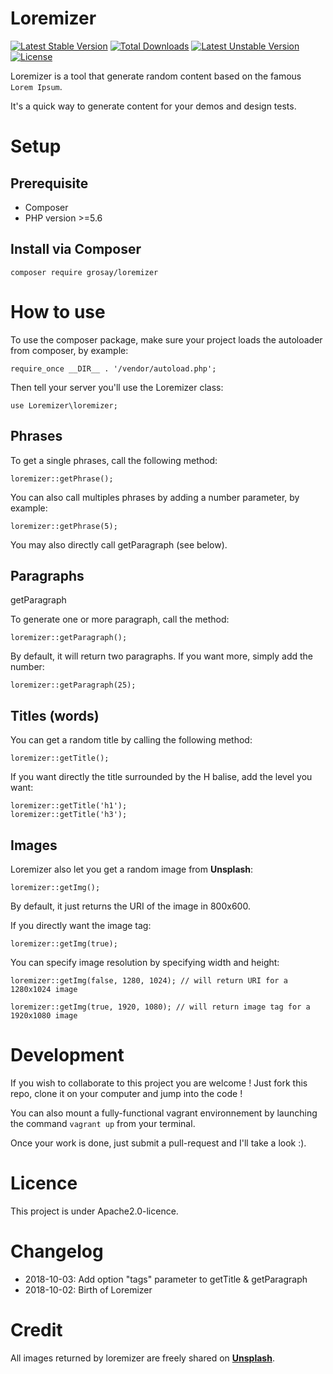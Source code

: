 # Loremizer

[![Latest Stable Version](https://poser.pugx.org/grosay/loremizer/v/stable)](https://packagist.org/packages/grosay/loremizer)
[![Total Downloads](https://poser.pugx.org/grosay/loremizer/downloads)](https://packagist.org/packages/grosay/loremizer)
[![Latest Unstable Version](https://poser.pugx.org/grosay/loremizer/v/unstable)](https://packagist.org/packages/grosay/loremizer)
[![License](https://poser.pugx.org/grosay/loremizer/license)](https://packagist.org/packages/grosay/loremizer)

Loremizer is a tool that generate random content based on the famous `Lorem Ipsum`. 

It's a quick way to generate content for your demos and design tests.

# Setup

## Prerequisite

* Composer
* PHP version >=5.6

## Install via Composer

`composer require grosay/loremizer`

# How to use

To use the composer package, make sure your project loads the autoloader from composer, by example:

`require_once __DIR__ . '/vendor/autoload.php';`

Then tell your server you'll use the Loremizer class:

`use Loremizer\loremizer;`


## Phrases
To get a single phrases, call the following method:

`loremizer::getPhrase();`

You can also call multiples phrases by adding a number parameter, by example:

`loremizer::getPhrase(5);`

You may also directly call getParagraph (see below).

## Paragraphs
getParagraph

To generate one or more paragraph, call the method:

`loremizer::getParagraph();`

By default, it will return two paragraphs. If you want more, simply add the number:

`loremizer::getParagraph(25);`

## Titles (words)

You can get a random title by calling the following method:

`loremizer::getTitle();`

If you want directly the title surrounded by the H balise, add the level you want:

```
loremizer::getTitle('h1');
loremizer::getTitle('h3');
```

## Images

Loremizer also let you get a random image from **Unsplash**:

`loremizer::getImg();`

By default, it just returns the URI of the image in 800x600. 

If you directly want the image tag:

`loremizer::getImg(true);`

You can specify image resolution by specifying width and height:

```
loremizer::getImg(false, 1280, 1024); // will return URI for a 1280x1024 image

loremizer::getImg(true, 1920, 1080); // will return image tag for a 1920x1080 image
```

# Development

If you wish to collaborate to this project you are welcome ! Just fork this repo, clone it on your computer and jump into the code !

You can also mount a fully-functional vagrant environnement by launching the command `vagrant up` from your terminal.

Once your work is done, just submit a pull-request and I'll take a look :).

# Licence

This project is under Apache2.0-licence.

# Changelog

* 2018-10-03: Add option "tags" parameter to getTitle & getParagraph
* 2018-10-02: Birth of Loremizer

# Credit

All images returned by loremizer are freely shared on [**Unsplash**](https://unsplash.com/).
